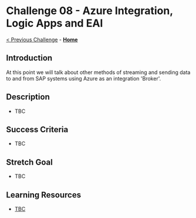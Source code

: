 # Challenge 08 - Azure Integration, Logic Apps and EAI

[< Previous Challenge](./Challenge-07.md) - **[Home](../README.md)** 

## Introduction
At this point we will talk about other methods of streaming and sending data to and from SAP systems using Azure as an integration 'Broker'.

## Description
- TBC

## Success Criteria
- TBC

## Stretch Goal
- TBC

## Learning Resources
- [TBC](https://github.com/Microsoft/ABAP-SDK-for-Azure)